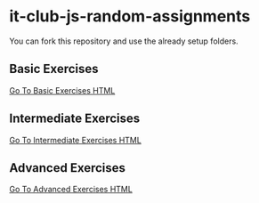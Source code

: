 # it-club-js-random-assignments
You can fork this repository and use the already setup folders.
## Basic Exercises
[Go To Basic Exercises HTML](http://htmlpreview.github.io/?https://github.com/Zmote/it-club-js-random-assignments/blob/master/Basic/index.html)
## Intermediate Exercises
[Go To Intermediate Exercises HTML](http://htmlpreview.github.io/?https://github.com/Zmote/it-club-js-random-assignments/blob/master/Intermediate/index.html)
## Advanced Exercises
[Go To Advanced Exercises HTML](http://htmlpreview.github.io/?https://github.com/Zmote/it-club-js-random-assignments/blob/master/Advanced/index.html)